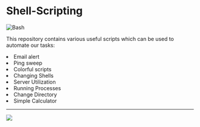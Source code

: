# Shell-Scripting

<img src="https://is.gd/vTfF3j" alt="Bash">

This repository contains various useful scripts which can be used to automate our tasks:
<li color="violet">Email alert
<li color="red">Ping sweep
<li color="green">Colorful scripts
<li color="yellow">Changing Shells
<li color="blue">Server Utilization
<li color="pink">Running Processes
<li color="tomato">Change Directory
<li color="greenyellow">Simple Calculator

<hr>
<img src="https://udemy-certificate.s3.amazonaws.com/image/UC-e1374b20-a30c-4005-94c3-3e76b6bfc931.jpg">


